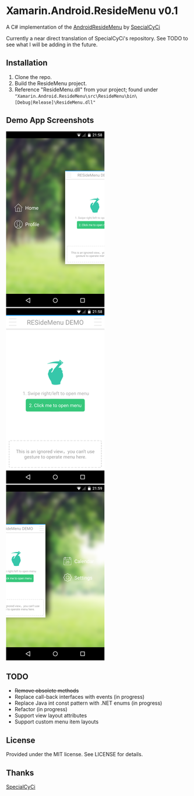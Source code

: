 # Xamarin.Android.ResideMenu v0.1
A C# implementation of the [AndroidResideMenu](https://github.com/SpecialCyCi/AndroidResideMenu) by [SpecialCyCi](https://github.com/SpecialCyCi)

Currently a near direct translation of SpecialCyCi's repository. See TODO to see what I will be adding in the future.

## Installation ##

1. Clone the repo.
2. Build the ResideMenu project.
3. Reference "ResideMenu.dll" from your project; found under `"Xamarin.Android.ResideMenu\src\ResideMenu\bin\[Debug|Release]\ResideMenu.dll"`

## Demo App Screenshots ##

![MenuLeft](docs/Screenshots/MenuLeft.png)
![NoMenu](docs/Screenshots/NoMenu.png)
![MenuRight](docs/Screenshots/MenuRight.png)

## TODO ##

* <del>Remove obsolete methods</del>
* Replace call-back interfaces with events (in progress)
* Replace Java int const pattern with .NET enums (in progress)
* Refactor (in progress)
* Support view layout attributes
* Support custom menu item layouts

## License ##
Provided under the MIT license. See LICENSE for details.

## Thanks ##
[SpecialCyCi](https://github.com/SpecialCyCi)
